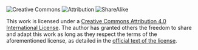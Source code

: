 ![Creative Commons](https://creativecommons.org/images/deed/svg/cc_white.svg) ![Attribution](https://creativecommons.org/images/deed/svg/attribution_icon_white.svg) ![ShareAlike](https://creativecommons.org/images/deed/svg/sa_white.svg)

This work is licensed under a [Creative Commons Attribution 4.0 International License](http://creativecommons.org/licenses/by/4.0/). The author has granted others the freedom to share and adapt this work as long as they respect the terms of the aforementioned license, as detailed in the [official text of the license](https://creativecommons.org/licenses/by-sa/4.0/legalcode).